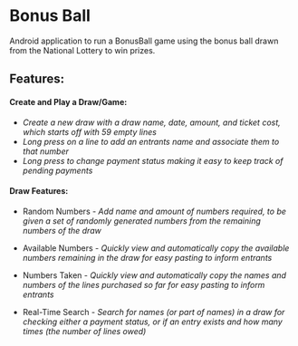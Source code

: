# Bonus Ball

Android application to run a BonusBall game using the bonus ball drawn from the National Lottery to win prizes. 

## Features:

#### Create and Play a Draw/Game:
- *Create a new draw with a draw name, date, amount, and ticket cost, which starts off with 59 empty lines*
- *Long press on a line to add an entrants name and associate them to that number*
- *Long press to change payment status making it easy to keep track of pending payments*

#### Draw Features:
- Random Numbers - *Add name and amount of numbers required, to be given a set of randomly generated numbers from the remaining numbers
of the draw*

- Available Numbers - *Quickly view and automatically copy the available numbers remaining in the draw for easy pasting to inform entrants*

- Numbers Taken - *Quickly view and automatically copy the names and numbers of the lines purchased so far for easy pasting to inform 
entrants*

- Real-Time Search - *Search for names (or part of names) in a draw for checking either a payment status, or if an entry exists and 
how many times (the number of lines owed)*
